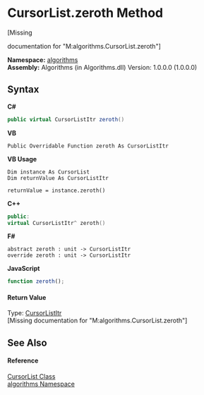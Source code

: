 # CursorList.zeroth Method 
 

\[Missing <summary> documentation for "M:algorithms.CursorList.zeroth"\]

**Namespace:**&nbsp;<a href="82f88b43-fdc9-bc99-9558-75fce96d448f">algorithms</a><br />**Assembly:**&nbsp;Algorithms (in Algorithms.dll) Version: 1.0.0.0 (1.0.0.0)

## Syntax

**C#**<br />
``` C#
public virtual CursorListItr zeroth()
```

**VB**<br />
``` VB
Public Overridable Function zeroth As CursorListItr
```

**VB Usage**<br />
``` VB Usage
Dim instance As CursorList
Dim returnValue As CursorListItr

returnValue = instance.zeroth()
```

**C++**<br />
``` C++
public:
virtual CursorListItr^ zeroth()
```

**F#**<br />
``` F#
abstract zeroth : unit -> CursorListItr 
override zeroth : unit -> CursorListItr 
```

**JavaScript**<br />
``` JavaScript
function zeroth();
```


#### Return Value
Type: <a href="d528b1d7-822b-ed08-2f56-cb5cdae8dffa">CursorListItr</a><br />\[Missing <returns> documentation for "M:algorithms.CursorList.zeroth"\]

## See Also


#### Reference
<a href="a47c70ee-53b6-b746-cbdd-58c1dadbaa4e">CursorList Class</a><br /><a href="82f88b43-fdc9-bc99-9558-75fce96d448f">algorithms Namespace</a><br />